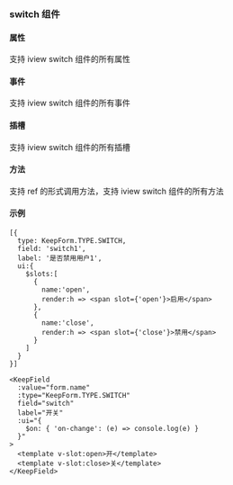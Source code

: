 ### switch 组件

#### 属性

支持 iview switch 组件的所有属性

#### 事件

支持 iview switch 组件的所有事件

#### 插槽

支持 iview switch 组件的所有插槽

#### 方法

支持 ref 的形式调用方法，支持 iview switch 组件的所有方法

#### 示例

```
[{
  type: KeepForm.TYPE.SWITCH,
  field: 'switch1',
  label: '是否禁用用户1',
  ui:{
    $slots:[
      {
        name:'open',
        render:h => <span slot={'open'}>启用</span>
      },
      {
        name:'close',
        render:h => <span slot={'close'}>禁用</span>
      }
    ]
  }
}]

<KeepField 
  :value="form.name" 
  :type="KeepForm.TYPE.SWITCH" 
  field="switch" 
  label="开关" 
  :ui="{ 
    $on: { 'on-change': (e) => console.log(e) } 
  }"
>
  <template v-slot:open>开</template>
  <template v-slot:close>关</template>
</KeepField>
```